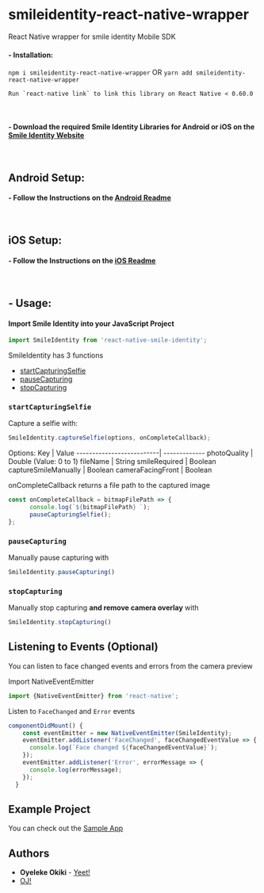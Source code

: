 # smileidentity-react-native-wrapper
React Native wrapper for smile identity Mobile SDK
&nbsp;
#### -  Installation:
`npm i smileidentity-react-native-wrapper` OR `yarn add smileidentity-react-native-wrapper`
```
Run `react-native link` to link this library on React Native < 0.60.0
```
&nbsp;
#### -  Download the required Smile Identity Libraries for Android or iOS on the [Smile Identity Website](https://test-smileid.herokuapp.com/sdk)
&nbsp;
## Android Setup:
#### -  Follow the Instructions on the [Android Readme](https://github.com/PiggyTech/smileidentity-react-native-wrapper/tree/master/android)
&nbsp;
## iOS Setup:
#### -  Follow the Instructions on the [iOS Readme](https://github.com/PiggyTech/smileidentity-react-native-wrapper/tree/master/ios)
&nbsp;


## -  Usage:  

#### Import Smile Identity into your JavaScript Project

```javascript
import SmileIdentity from 'react-native-smile-identity';
```

SmileIdentity has 3 functions
- [startCapturingSelfie](#startCapturingSelfie)
- [pauseCapturing](#pauseCapturing)
- [stopCapturing](#stopCapturing)

### `startCapturingSelfie`
Capture a selfie with:
```javascript
SmileIdentity.captureSelfie(options, onCompleteCallback);
```

Options:
Key                       | Value 
--------------------------| -------------
photoQuality              | Double (Value: 0 to 1)
fileName                  | String
smileRequired             | Boolean
captureSmileManually      | Boolean
cameraFacingFront         | Boolean


onCompleteCallback returns a file path to the captured image
```javascript
const onCompleteCallback = bitmapFilePath => {
      console.log(`${bitmapFilePath} `);
      pauseCapturingSelfie();
};
```

### `pauseCapturing`
Manually pause capturing with
```javascript
SmileIdentity.pauseCapturing()
```

### `stopCapturing`
Manually stop capturing **and remove camera overlay** with
```javascript
SmileIdentity.stopCapturing()
```

## Listening to Events (Optional)
You can listen to face changed events and errors from the camera preview

Import NativeEventEmitter
```javascript
import {NativeEventEmitter} from 'react-native';
```

Listen to `FaceChanged` and `Error` events

```javascript
componentDidMount() {
    const eventEmitter = new NativeEventEmitter(SmileIdentity);
    eventEmitter.addListener('FaceChanged', faceChangedEventValue => {
      console.log(`Face changed ${faceChangedEventValue}`);
    });
    eventEmitter.addListener('Error', errorMessage => {
      console.log(errorMessage);
    });
  }
  ```
  
## Example Project
You can check out the [Sample App](https://github.com/PiggyTech/smileidentity-react-native-wrapper/tree/master/testApp)

## Authors

* **Oyeleke Okiki** - [Yeet!](http://oyelekeokiki.com)
* [OJ!](mailto:oj@piggyvest.com)

